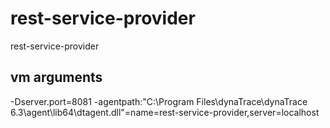 # rest-service-provider
rest-service-provider

## vm arguments
-Dserver.port=8081 -agentpath:"C:\Program Files\dynaTrace\dynaTrace 6.3\agent\lib64\dtagent.dll"=name=rest-service-provider,server=localhost
